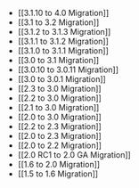 - [[3.1.10 to 4.0 Migration]]
- [[3.1 to 3.2 Migration]]
- [[3.1.2 to 3.1.3 Migration]]
- [[3.1.1 to 3.1.2 Migration]]
- [[3.1.0 to 3.1.1 Migration]]
- [[3.0 to 3.1 Migration]]
- [[3.0.10 to 3.0.11 Migration]]
- [[3.0 to 3.0.1 Migration]]
- [[2.3 to 3.0 Migration]]
- [[2.2 to 3.0 Migration]]
- [[2.1 to 3.0 Migration]]
- [[2.0 to 3.0 Migration]]
- [[2.2 to 2.3 Migration]]
- [[2.0 to 2.3 Migration]]
- [[2.0 to 2.2 Migration]]
- [[2.0 RC1 to 2.0 GA Migration]]
- [[1.6 to 2.0 Migration]]
- [[1.5 to 1.6 Migration]]
